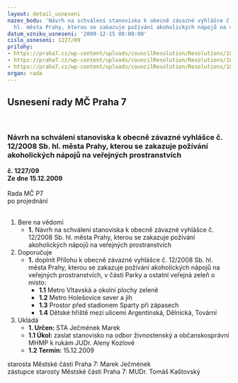 ```yaml
---
layout: detail_usneseni
nazev_bodu: 'Návrh na schválení stanoviska k obecně závazné vyhlášce č. 12/2008 Sb.
  hl. města Prahy, kterou se zakazuje požívání akoholických nápojů na veřejných prostranstvích '
datum_vzniku_usneseni: '2009-12-15 00:00:00'
cislo_usneseni: 1227/09
prilohy:
- https://praha7.cz/wp-content/uploads/councilResolution/Resolutions/18187/64-dopis_mhmp1.pdf
- https://praha7.cz/wp-content/uploads/councilResolution/Resolutions/18187/64-vyhl%c3%a1%c5%a1ka_skenovat0001.pdf
- https://praha7.cz/wp-content/uploads/councilResolution/Resolutions/18187/64-p%c5%99%c3%adloha_skenovat0001.pdf
organ: rada
---
```

<div id="ucUsn_pList" class="usn">
	<span><h2>Usnesení rady MČ Praha 7 </h2>
<br></span><div class="standBody">
<span><h3>Návrh na schválení stanoviska k obecně závazné vyhlášce č. 12/2008 Sb. hl. města Prahy, kterou se zakazuje požívání akoholických nápojů na veřejných prostranstvích </h3></span><div class="center">
		<strong>č. 1227/09</strong><br>
	</div>
<div class="center">
		<strong>Ze dne 15.12.2009</strong><br><br>
	</div>Rada MČ P7<br> po projednání<br><br><ol>
<li>Bere na vědomí<ul><li>
<strong>1.</strong> Návrh na schválení stanoviska k obecně závazné vyhlášce č. 12/2008 Sb. hl. města Prahy, kterou se zakazuje požívání akoholických nápojů na veřejných prostranstvích </li></ul>
</li>
<li>Doporučuje<ul><li>
<strong>1.</strong> doplnit Přílohu k obecně závazné vyhlášce č. 12/2008 Sb. hl. města Prahy, kterou se zakazuje požívání akoholických nápojů na veřejných prostranstvích, v části Parky a ostatní veřejná zeleň o místo:   <ul>
<li>
<strong>1.1</strong> Metro Vltavská a okolní plochy zeleně</li>
<li>
<strong>1.2</strong> Metro Holešovice sever a jih</li>
<li>
<strong>1.3</strong> Prostor před stadionem Sparty při zápasech </li>
<li>
<strong>1.4</strong> Dětské hřiště mezi ulicemi Argentinská,  Dělnická,  Tovární           </li>
</ul>
</li></ul>
</li>
<li>Ukládá<ul>
<li>
<strong>1. Určen: </strong>STA Ječmének Marek</li>
<li>
<strong>1.1 Úkol: </strong>zaslat stanovisko na odbor živnostenský a občanskosprávní MHMP k rukám JUDr. Aleny Kozlové</li>
<li>
<strong>1.2 Termín: </strong>15.12.2009</li>
</ul>
</li>
</ol>starosta Městské části Praha 7: Marek Ječmének<br>zástupce starosty Městské části Praha 7: MUDr. Tomáš Kaštovský 
</div>
</div>
